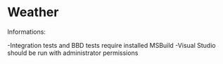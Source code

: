 # Weather
Informations:

-Integration tests and BBD tests require installed MSBuild
-Visual Studio should be run with administrator permissions
